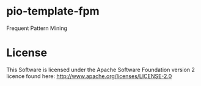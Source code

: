 # pio-template-fpm
Frequent Pattern Mining

# License
This Software is licensed under the Apache Software Foundation version 2 licence found here: http://www.apache.org/licenses/LICENSE-2.0

